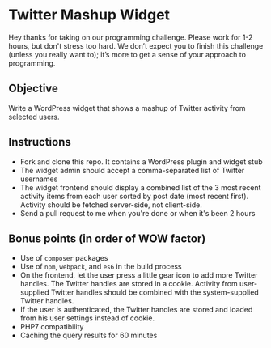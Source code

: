 # Twitter Mashup Widget

Hey thanks for taking on our programming challenge. Please work for 1-2 hours, but don't stress too hard. We don’t expect you to finish this challenge (unless you really want to); it’s more to get a sense of your approach to programming.

## Objective

Write a WordPress widget that shows a mashup of Twitter activity from selected users.

## Instructions

* Fork and clone this repo. It contains a WordPress plugin and widget stub
* The widget admin should accept a comma-separated list of Twitter usernames
* The widget frontend should display a combined list of the 3 most recent activity items from each user sorted by post date  (most recent first). Activity should be fetched server-side, not client-side.
* Send a pull request to me when you're done or when it's been 2 hours

## Bonus points (in order of WOW factor)

* Use of `composer` packages
* Use of `npm`, `webpack`, and `es6` in the build process
* On the frontend, let the user press a little gear icon to add more Twitter handles. The Twitter handles are stored in a cookie. Activity from user-supplied Twitter handles should be combined with the system-supplied Twitter handles.
* If the user is authenticated, the Twitter handles are stored and loaded from his user settings instead of cookie.
* PHP7 compatibility
* Caching the query results for 60 minutes


